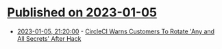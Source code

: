 # [Published on 2023-01-05](index.md)

* [2023-01-05, 21:20:00](https://it.slashdot.org/story/23/01/05/181248/circleci-warns-customers-to-rotate-any-and-all-secrets-after-hack?utm_source=rss1.0mainlinkanon&utm_medium=feed) - [CircleCI Warns Customers To Rotate 'Any and All Secrets' After Hack](https://it.slashdot.org/story/23/01/05/181248/circleci-warns-customers-to-rotate-any-and-all-secrets-after-hack?utm_source=rss1.0mainlinkanon&utm_medium=feed)
